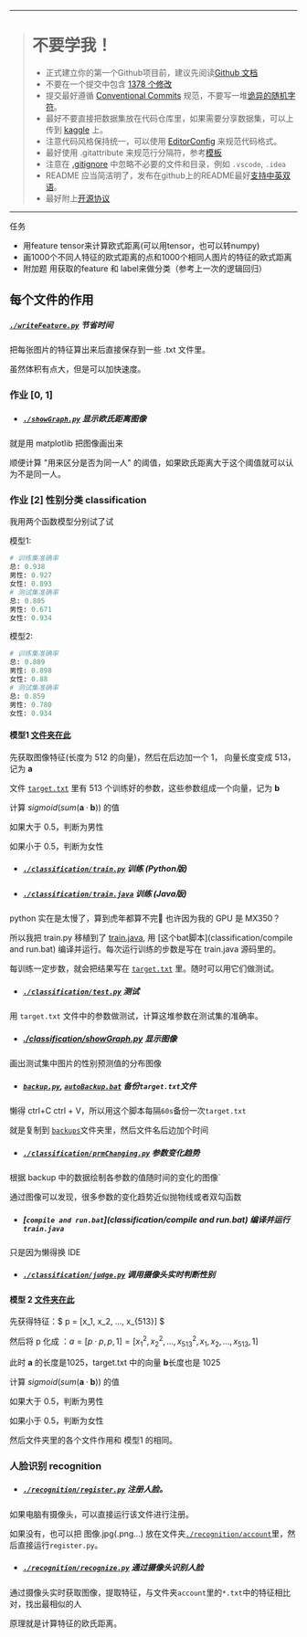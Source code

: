 ***
> <h1 color="red">不要学我！</h1>
> 
> * 正式建立你的第一个Github项目前，建议先阅读[Github 文档](https://docs.github.com/zh/get-started/start-your-journey/about-github-and-git)
> * 不要在一个提交中包含 [1378 个修改](https://github.com/LEAWIND/Face/commit/33a1f92b634ef4d810e2c8eb15f717610b44c00f)
> * 提交最好遵循 [Conventional Commits](https://www.conventionalcommits.org/zh-hans/v1.0.0/) 规范，不要写一堆[诡异的随机字符](https://github.com/LEAWIND/Face/commits/main/)。
> * 最好不要直接把数据集放在代码仓库里，如果需要分享数据集，可以上传到 [kaggle](https://www.kaggle.com) 上。
> * 注意代码风格保持统一，可以使用 [EditorConfig](https://editorconfig.org/) 来规范代码格式。
> * 最好使用 .gitattribute 来规范行分隔符，参考[模板](https://github.com/gitattributes/gitattributes)
> * 注意在 [.gitignore](https://docs.github.com/zh/get-started/getting-started-with-git/ignoring-files) 中忽略不必要的文件和目录，例如 `.vscode`, `.idea`
> * README 应当简洁明了，发布在github上的README最好[支持中英双语](https://github.com/LEAWIND/Third-Person/blob/1.20.1/README-ZH.md)。
> * 最好附上[开源协议](https://www.runoob.com/w3cnote/open-source-license.html)
***

任务

* 用feature tensor来计算欧式距离(可以用tensor，也可以转numpy)
* 画1000个不同人特征的欧式距离的点和1000个相同人图片的特征的欧式距离
* 附加题 用获取的feature 和 label来做分类（参考上一次的逻辑回归）

## 每个文件的作用

##### [`./writeFeature.py`](./writeFeature.py) 节省时间

把每张图片的特征算出来后直接保存到一些 .txt 文件里。

虽然体积有点大，但是可以加快速度。

### 作业 [0, 1]

* ##### [`./showGraph.py`](./showGraph.py) 显示欧氏距离图像

就是用 matplotlib 把图像画出来

顺便计算 "用来区分是否为同一人" 的阈值，如果欧氏距离大于这个阈值就可以认为不是同一人。



### 作业 [2] 性别分类 classification

我用两个函数模型分别试了试

模型1:

```python
# 训练集准确率
总: 0.938
男性: 0.927
女性: 0.893
# 测试集准确率
总: 0.805
男性: 0.671
女性: 0.934
```

模型2:

```python
# 训练集准确率
总: 0.889
男性: 0.898
女性: 0.88
# 测试集准确率
总: 0.859
男性: 0.780
女性: 0.934
```



#### 模型1 [文件夹在此](./classification)

先获取图像特征(长度为 512 的向量)，然后在后边加一个 1， 向量长度变成 513，记为 **a**

文件 [`target.txt`](classification/target.txt)  里有 513 个训练好的参数，这些参数组成一个向量，记为 **b**

计算 $sigmoid(sum(\pmb{a} · \pmb{b}) )$ 的值

如果大于 0.5，判断为男性

如果小于 0.5，判断为女性

* ##### [`./classification/train.py`](./classification/train.py) 		训练 (Python版)

* ##### [`./classification/train.java`](classification/train.java) 	训练 (Java版)

python 实在是太慢了，算到虎年都算不完👴 也许因为我的 GPU 是 MX350？

所以我把 train.py 移植到了 [train.java](classification/train.java), 用 [这个bat脚本](classification/compile and run.bat) 编译并运行。每次运行训练的步数是写在 train.java 源码里的。

每训练一定步数，就会把结果写在 [`target.txt`](classification/target.txt) 里。随时可以用它们做测试。

* ##### [`./classification/test.py`](./classification/test.py) 测试

用 `target.txt` 文件中的参数做测试，计算这堆参数在测试集的准确率。

* ##### [./classification/showGraph.py](./classification/showGraph.py) 显示图像

画出测试集中图片的性别预测值的分布图像

* ##### [`backup.py`](classification/backup.py), [`autoBackup.bat`](classification/autoBackup.bat) 备份`target.txt`文件

懒得 ctrl+C ctrl + V，所以用这个脚本每隔`60s`备份一次`target.txt`

就是复制到 [`backups`](classification/backup)文件夹里，然后文件名后边加个时间

* ##### [`./classification/prmChanging.py`](./classification/prmChanging.py) 参数变化趋势

根据 backup 中的数据绘制各参数的值随时间的变化的图像`

通过图像可以发现，很多参数的变化趋势近似抛物线或者双勾函数

* ##### [`compile and run.bat`](classification/compile and run.bat) 编译并运行`train.java`

只是因为懒得换 IDE

* ##### [`./classification/judge.py`](./classification/judge.py) 调用摄像头实时判断性别



#### 模型 2 [文件夹在此](./classification)

先获得特征：$ p = [x_1, x_2, ..., x_{513}] $

然后将 p 化成 ：$a = [p · p, p, 1] = [x_1^2, x_2^2, ..., x_{513}^2, x_1, x_2, ..., x_{513}, 1]$

此时 **a** 的长度是1025，target.txt 中的向量 **b**长度也是 1025

计算 $sigmoid(sum(\pmb{a} · \pmb{b}) )$ 的值

如果大于 0.5，判断为男性

如果小于 0.5，判断为女性

然后文件夹里的各个文件作用和 模型1 的相同。



### 人脸识别 recognition

* ##### [`./recognition/register.py`](./recognition/register.py) 注册人脸。

如果电脑有摄像头，可以直接运行该文件进行注册。

如果没有，也可以把 图像.jpg(.png...) 放在文件夹[`./recognition/account`](./recognition/account)里，然后直接运行`register.py`。

* ##### [`./recognition/recognize.py`](./recognition/recognize.py) 通过摄像头识别人脸

通过摄像头实时获取图像，提取特征，与文件夹`account`里的`*.txt`中的特征相比对，找出最相似的人

原理就是计算特征的欧氏距离。
